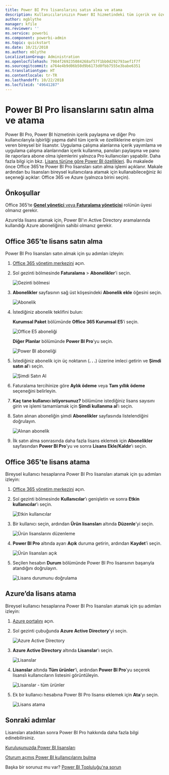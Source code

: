 ```yaml
---
title: Power BI Pro lisanslarını satın alma ve atama
description: Kullanıcılarınızın Power BI hizmetindeki tüm içerik ve özelliklere erişebilmesi için Power BI Pro lisansları satın alma ve atama hakkında bilgi edinin.
author: mgblythe
manager: kfile
ms.reviewer: ''
ms.service: powerbi
ms.component: powerbi-admin
ms.topic: quickstart
ms.date: 10/21/2018
ms.author: mblythe
LocalizationGroup: Administration
ms.openlocfilehash: 7984f269235084268af57f1bb0d292793aef1f7f
ms.sourcegitcommit: a764e4b9d06b50d9b6173d0fbb7555e3babe6351
ms.translationtype: HT
ms.contentlocale: tr-TR
ms.lasthandoff: 10/22/2018
ms.locfileid: "49641287"
---
```

# <a name="purchase-and-assign-power-bi-pro-licenses"></a>Power BI Pro lisanslarını satın alma ve atama

Power BI Pro, Power BI hizmetinin içerik paylaşma ve diğer Pro kullanıcılarıyla işbirliği yapma dahil tüm içerik ve özelliklerine erişim izni veren bireysel bir lisanstır. Uygulama çalışma alanlarına içerik yayımlama ve uygulama çalışma alanlarından içerik kullanma, panoları paylaşma ve pano ile raporlara abone olma işlemlerini yalnızca Pro kullanıcıları yapabilir. Daha fazla bilgi için bkz. [Lisans türüne göre Power BI özellikleri](service-features-license-type.md).
Bu makalede önce Office 365'te Power BI Pro lisansları satın alma işlemi açıklanır. Makale ardından bu lisansları bireysel kullanıcılara atamak için kullanabileceğiniz iki seçeneği açıklar: Office 365 ve Azure (yalnızca birini seçin).

## <a name="prerequisites"></a>Önkoşullar

Office 365’te [**Genel yönetici** veya **Faturalama yöneticisi**](https://support.office.com/article/about-office-365-admin-roles-da585eea-f576-4f55-a1e0-87090b6aaa9d?ui=en-US&rs=en-US&ad=US) rolünün üyesi olmanız gerekir.

Azure’da lisans atamak için, Power BI'ın Active Directory aramalarında kullandığı Azure aboneliğinin sahibi olmanız gerekir.

## <a name="purchase-licenses-in-office-365"></a>Office 365’te lisans satın alma

Power BI Pro lisansları satın almak için şu adımları izleyin:

1. [Office 365 yönetim merkezini](https://portal.office.com/adminportal/home#/homepage) açın.

2. Sol gezinti bölmesinde **Faturalama** > **Abonelikler**'i seçin.

    ![Gezinti bölmesi](media/service-admin-purchasing-power-bi-pro/service-purchasing-power-bi-pro-01.png)

3. **Abonelikler** sayfasının sağ üst köşesindeki **Abonelik ekle** öğesini seçin.

    ![Abonelik](media/service-admin-purchasing-power-bi-pro/service-purchasing-power-bi-pro-02.png)

4. İstediğiniz abonelik teklifini bulun:

    **Kurumsal Paket** bölümünde **Office 365 Kurumsal E5**’i seçin.

    ![Office E5 aboneliği](media/service-admin-purchasing-power-bi-pro/service-purchasing-power-bi-pro-03.png)

    **Diğer Planlar** bölümünde **Power BI Pro**’yu seçin.

    ![Power BI aboneliği](media/service-admin-purchasing-power-bi-pro/service-purchasing-power-bi-pro-04.png)

5. İstediğiniz abonelik için üç noktanın (**. . .**) üzerine imleci getirin ve **Şimdi satın al**’ı seçin.

    ![Şimdi Satın Al](media/service-admin-purchasing-power-bi-pro/service-purchasing-power-bi-pro-05.png)

6. Faturalama tercihinize göre **Aylık ödeme** veya **Tam yıllık ödeme** seçeneğini belirleyin.

7. **Kaç tane kullanıcı istiyorsunuz?** bölümüne istediğiniz lisans sayısını girin ve işlemi tamamlamak için **Şimdi kullanıma al**’ı seçin.

8. Satın alınan aboneliğin şimdi **Abonelikler** sayfasında listelendiğini doğrulayın.

   ![Alınan abonelik](media/service-admin-purchasing-power-bi-pro/service-purchasing-power-bi-pro-06.png)

9. İlk satın alma sonrasında daha fazla lisans eklemek için **Abonelikler** sayfasından **Power BI Pro**’yu ve sonra **Lisans Ekle/Kaldır**’ı seçin.

## <a name="assign-licenses-in-office-365"></a>Office 365'te lisans atama

Bireysel kullanıcı hesaplarına Power BI Pro lisansları atamak için şu adımları izleyin:

1. [Office 365 yönetim merkezini](https://portal.office.com/adminportal/home#/homepage) açın.

2. Sol gezinti bölmesinde **Kullanıcılar**’ı genişletin ve sonra **Etkin kullanıcılar**’ı seçin.

    ![Etkin kullanıcılar](media/service-admin-purchasing-power-bi-pro/service-assigning-power-bi-pro-licenses-05.png)

3. Bir kullanıcı seçin, ardından **Ürün lisansları** altında **Düzenle**’yi seçin.

    ![Ürün lisanslarını düzenleme](media/service-admin-purchasing-power-bi-pro/service-assigning-power-bi-pro-licenses-06.png)

4. **Power BI Pro** altında ayarı **Açık** duruma getirin, ardından **Kaydet**’i seçin.

    ![Ürün lisansları açık](media/service-admin-purchasing-power-bi-pro/service-assigning-power-bi-pro-licenses-07.png)

5. Seçilen hesabın **Durum** bölümünde Power BI Pro lisansının başarıyla atandığını doğrulayın.

    ![Lisans durumunu doğrulama](media/service-admin-purchasing-power-bi-pro/service-assigning-power-bi-pro-licenses-08.png)

## <a name="assign-licenses-in-azure"></a>Azure’da lisans atama

Bireysel kullanıcı hesaplarına Power BI Pro lisansları atamak için şu adımları izleyin:

1. [Azure portalını](https://ms.portal.azure.com/#@microsoft.onmicrosoft.com/dashboard/private/39bc3cf7-31a4-43f6-954c-f2d69ca2f0) açın.

2. Sol gezinti çubuğunda **Azure Active Directory**'yi seçin.

    ![Azure Active Directory](media/service-admin-purchasing-power-bi-pro/service-assigning-power-bi-pro-licenses-01.png)

3. **Azure Active Directory** altında **Lisanslar**’ı seçin.

    ![Lisanslar](media/service-admin-purchasing-power-bi-pro/service-assigning-power-bi-pro-licenses-02.png)

4. **Lisanslar** altında **Tüm ürünler**’i, ardından **Power BI Pro**’yu seçerek lisanslı kullanıcıların listesini görüntüleyin.

    ![Lisanslar - tüm ürünler](media/service-admin-purchasing-power-bi-pro/service-assigning-power-bi-pro-licenses-03.png)

5. Ek bir kullanıcı hesabına Power BI Pro lisansı eklemek için **Ata**’yı seçin.

    ![Lisans atama](media/service-admin-purchasing-power-bi-pro/service-assigning-power-bi-pro-licenses-04.png)

## <a name="next-steps"></a>Sonraki adımlar

Lisansları atadıktan sonra Power BI Pro hakkında daha fazla bilgi edinebilirsiniz.

[Kuruluşunuzda Power BI lisansları](service-admin-licensing-organization.md)

[Oturum açmış Power BI kullanıcılarını bulma](service-admin-access-usage.md)

Başka bir sorunuz mu var? [Power BI Topluluğu'na sorun](https://community.powerbi.com/)
